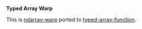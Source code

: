 
**Typed Array Warp**

This is [ndarray-warp](https://www.npmjs.org/package/ndarray-warp) ported to [typed-array-function](https://www.npmjs.org/package/typed-array-function).


